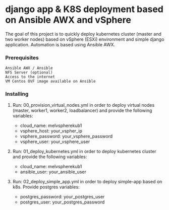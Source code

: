 # django app & K8S deployment based on Ansible AWX and vSphere

The goal of this project is to quickly deploy kubernetes cluster (master and two worker nodes) based on vSphere (ESXi) environment and simple django application. 
Automation is based using Ansible AWX.

### Prerequisites

```
Ansible AWX / Ansible
NFS Server (optional)
Access to the internet
VM Centos OVF image available on Ansible
```

### Installing

1. Run: 00_provision_virtual_nodes.yml in order to deploy virtual nodes (master, worker1, worker2, loadbalancer) and provide the following variables:

	  - cloud_name: melvspherekub1
	  - vsphere_host: your_vspher_ip
	  - vsphere_password: your_vsphere_password
	  - vsphere_user: your_vsphere_user

2. Run: 01_deploy_kubernetes.yml in order to deploy kubernetes cluster and provide the following variables:

	  - cloud_name: melvspherekub1
	  - ansible_user: your_ansible_user

3. Run: 02_deploy_simple_app.yml in order to deploy simple-app based on k8s. Provide postgres variables:

	  - postgres_password: your_postgres_user
	  - postgres_user: your_postgres_password



